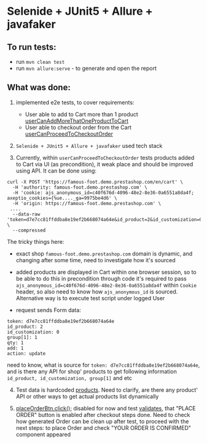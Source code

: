 # Selenide + JUnit5 + Allure + javafaker

## To run tests:

* run `mvn clean test`
* run `mvn allure:serve` - to generate and open the report

## What was done:

1. implemented e2e tests, to cover requirements:
    - User able to add to Cart more than 1 product [userCanAddMoreThatOneProductToCart](https://github.com/antiylia/prestashop-test/blob/39e92ee62525ab13c913eb793fdf7cdd8bcd8c04/src/test/java/org/prestashop/AddingAndCheckoutMoreThatOneProductTest.java#L23)
    - User able to checkout order from the Cart [userCanProceedToCheckoutOrder](https://github.com/antiylia/prestashop-test/blob/antiylia/prestashop-tests/src/test/java/org/prestashop/AddingAndCheckoutMoreThatOneProductTest.java#L42)
   
2. `Selenide + JUnit5 + Allure + javafaker` used tech stack

3. Currently, within `userCanProceedToCheckoutOrder` tests products added to Cart via UI (as precondition), 
it weak place and should be improved using API. It can be done using:
```
curl -X POST 'https://famous-foot.demo.prestashop.com/en/cart' \
  -H 'authority: famous-foot.demo.prestashop.com' \
  -H 'cookie: ajs_anonymous_id=c40f676d-4096-48e2-8e36-0a6551a8da4f; axeptio_cookies={%ue...._ga=9975be4d6' \
  -H 'origin: https://famous-foot.demo.prestashop.com' \
 ....
  --data-raw 'token=d7e7cc81ffddba8e19ef2b668074a64e&id_product=2&id_customization=0&group%5B1%5D=1&qty=1&add=1&action=update' \
  --compressed

```

The tricky things here:

- exact shop `famous-foot.demo.prestashop.com` domain is dynamic, and changing after some time, need to investigate how it's sourced

- added products are displayed in Cart within one browser session, so to be able to do this in precondition through code 
it's required to pass `ajs_anonymous_id=c40f676d-4096-48e2-8e36-0a6551a8da4f` within `Cookie` header, so also need to know how `ajs_anonymous_id` is sourced.
Alternative way is to execute test script under logged User

- request sends Form data:
```
token: d7e7cc81ffddba8e19ef2b668074a64e
id_product: 2
id_customization: 0
group[1]: 1
qty: 1
add: 1
action: update
```
need to know, what is source for `token: d7e7cc81ffddba8e19ef2b668074a64e`, and is there any API for shop' products 
to get following information `id_product, id_customization, group[1]` and etc

4. Test data is hardcoded [products](https://github.com/antiylia/prestashop-test/blob/39e92ee62525ab13c913eb793fdf7cdd8bcd8c04/src/test/java/org/prestashop/AddingAndCheckoutMoreThatOneProductTest.java#L18).
Need to clarify, are there any product' API or other ways to get actual products list dynamically

5. [placeOrderBtn.click();](https://github.com/antiylia/prestashop-test/blob/39e92ee62525ab13c913eb793fdf7cdd8bcd8c04/src/main/java/org/prestashop/pages/checkout/steps/PaymentStep.java#L16) disabled for now and test [validates](https://github.com/antiylia/prestashop-test/blob/39e92ee62525ab13c913eb793fdf7cdd8bcd8c04/src/test/java/org/prestashop/AddingAndCheckoutMoreThatOneProductTest.java#L53), 
that "PLACE ORDER" button is enabled after checkout steps done. 
Need to check how generated Order can be clean up after test, to proceed with the next steps: to place Order and check "YOUR ORDER IS CONFIRMED" component appeared





